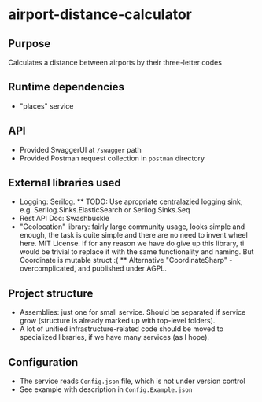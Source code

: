 # airport-distance-calculator

## Purpose
Calculates a distance between airports by their three-letter codes

## Runtime dependencies
* "places" service

## API
* Provided SwaggerUI at `/swagger` path
* Provided Postman request collection in `postman` directory

## External libraries used

* Logging: Serilog. 
** TODO: Use apropriate centralazied logging sink, e.g. Serilog.Sinks.ElasticSearch or Serilog.Sinks.Seq 
* Rest API Doc: Swashbuckle
* "Geolocation" library: fairly large community usage, looks simple and enough, the task is quite simple and there are no need to invent wheel here.  MIT License. If for any reason we have do give up this library, ti would be trivial to replace it with the same functionality and naming. But Coordinate is mutable struct :(
** Alternative "CoordinateSharp" - overcomplicated, and published under AGPL.

## Project structure
* Assemblies: just one for small service. Should be separated if service grow (structure is already marked up with top-level folders).
* A lot of unified infrastructure-related code should be moved to specialized libraries, if we have many services (as I hope).

## Configuration
* The service reads `Config.json` file, which is not under version control
* See example with description in `Config.Example.json`

  


